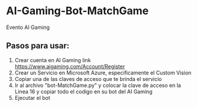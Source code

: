 # AI-Gaming-Bot-MatchGame
Evento AI Gaming

## Pasos para usar:
1. Crear cuenta en AI Gaming link https://www.aigaming.com/Account/Register
2. Crear un Servicio en Microsoft Azure, especificamente el Custom Vision
3. Copiar una de las claves de acceso que te brinda el servicio
4. Ir al archivo "bot-MatchGame.py" y colocar la clave de acceso en la Linea 16 y copiar todo el codigo en su bot del AI Gaming
5. Ejecutar el bot
